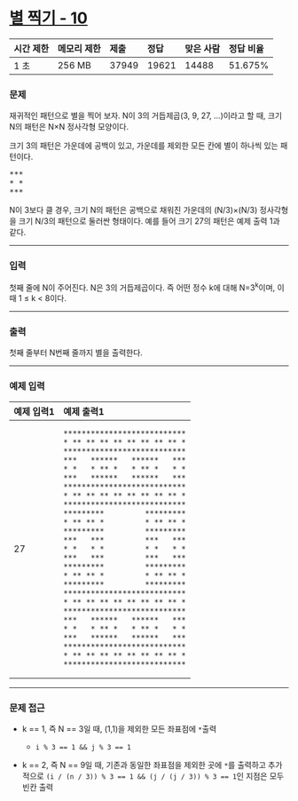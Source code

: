 # [별 찍기 - 10](https://www.acmicpc.net/problem/2447)

<div align = center>

| 시간 제한 | 메모리 제한 | 제출  | 정답  | 맞은 사람 | 정답 비율 |
| :-------- | :---------- | :---- | :---- | :-------- | :-------- |
| 1 초      | 256 MB      | 37949 | 19621 | 14488     | 51.675%   |

</div>

### 문제

재귀적인 패턴으로 별을 찍어 보자. N이 3의 거듭제곱(3, 9, 27, ...)이라고 할 때, 크기 N의 패턴은 N×N 정사각형 모양이다.

크기 3의 패턴은 가운데에 공백이 있고, 가운데를 제외한 모든 칸에 별이 하나씩 있는 패턴이다.

<pre>***
* *
***</pre>

N이 3보다 클 경우, 크기 N의 패턴은 공백으로 채워진 가운데의 (N/3)×(N/3) 정사각형을 크기 N/3의 패턴으로 둘러싼 형태이다. 예를 들어 크기 27의 패턴은 예제 출력 1과 같다.

---

### 입력

첫째 줄에 N이 주어진다. N은 3의 거듭제곱이다. 즉 어떤 정수 k에 대해 N=3<sup>k</sup>이며, 이때 1 ≤ k < 8이다.

---

### 출력

첫째 줄부터 N번째 줄까지 별을 출력한다.

---

### 예제 입력

| 예제 입력1 | 예제 출력1                                                                                                                                                                                                                                                                                                                                                                                                                                                                                                                                                                                                                                                                                                                                                                                                                                                                                                                                                   |
| :--------- | :----------------------------------------------------------------------------------------------------------------------------------------------------------------------------------------------------------------------------------------------------------------------------------------------------------------------------------------------------------------------------------------------------------------------------------------------------------------------------------------------------------------------------------------------------------------------------------------------------------------------------------------------------------------------------------------------------------------------------------------------------------------------------------------------------------------------------------------------------------------------------------------------------------------------------------------------------------- |
| 27         | <pre>`***************************`<br/>`* ** ** ** ** ** ** ** ** *`<br/>`***************************`<br/>`***   ******   ******   ***`<br/>`* *   * ** *   * ** *   * *`<br/>`***   ******   ******   ***`<br/>`***************************`<br/>`* ** ** ** ** ** ** ** ** *`<br/>`***************************`<br/>`*********         *********`<br/>`* ** ** *         * ** ** *`<br/>`*********         *********`<br/>`***   ***         ***   ***`<br/>`* *   * *         * *   * *`<br/>`***   ***         ***   ***`<br/>`*********         *********`<br/>`* ** ** *         * ** ** *`<br/>`*********         *********`<br/>`***************************`<br/>`* ** ** ** ** ** ** ** ** *`<br/>`***************************`<br/>`***   ******   ******   ***`<br/>`* *   * ** *   * ** *   * *`<br/>`***   ******   ******   ***`<br/>`***************************`<br/>`* ** ** ** ** ** ** ** ** *`<br/>`***************************`</pre> |

---

### 문제 접근

  - k == 1, 즉 N == 3일 때, (1,1)을 제외한 모든 좌표점에 `*`출력

    - `i % 3 == 1 && j % 3 == 1`

  - k == 2, 즉 N == 9일 때, 기존과 동일한 좌표점을 제외한 곳에 `*`를 출력하고 추가적으로 `(i / (n / 3)) % 3 == 1 && (j / (j / 3)) % 3 == 1`인 지점은 모두 빈칸 출력